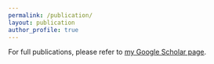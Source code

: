 ```yaml
---
permalink: /publication/
layout: publication
author_profile: true
---
```


For full publications, please refer to [my Google Scholar page](https://scholar.google.com/citations?user=bIex4IQAAAAJ).

